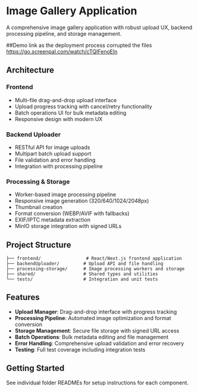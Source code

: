 # Image Gallery Application

A comprehensive image gallery application with robust upload UX, backend processing pipeline, and storage management.

##Demo link as the deployment process corrupted the files 
https://go.screenpal.com/watch/cTQIFenoEln

## Architecture

### Frontend
- Multi-file drag-and-drop upload interface
- Upload progress tracking with cancel/retry functionality
- Batch operations UI for bulk metadata editing
- Responsive design with modern UX

### Backend Uploader
- RESTful API for image uploads
- Multipart batch upload support
- File validation and error handling
- Integration with processing pipeline

### Processing & Storage
- Worker-based image processing pipeline
- Responsive image generation (320/640/1024/2048px)
- Thumbnail creation
- Format conversion (WEBP/AVIF with fallbacks)
- EXIF/IPTC metadata extraction
- MinIO storage integration with signed URLs

## Project Structure

```
├── frontend/                 # React/Next.js frontend application
├── backendUploader/         # Upload API and file handling
├── processing-storage/      # Image processing workers and storage
├── shared/                  # Shared types and utilities
└── tests/                   # Integration and unit tests
```

## Features

- **Upload Manager**: Drag-and-drop interface with progress tracking
- **Processing Pipeline**: Automated image optimization and format conversion
- **Storage Management**: Secure file storage with signed URL access
- **Batch Operations**: Bulk metadata editing and file management
- **Error Handling**: Comprehensive upload validation and error recovery
- **Testing**: Full test coverage including integration tests

## Getting Started

See individual folder READMEs for setup instructions for each component.
